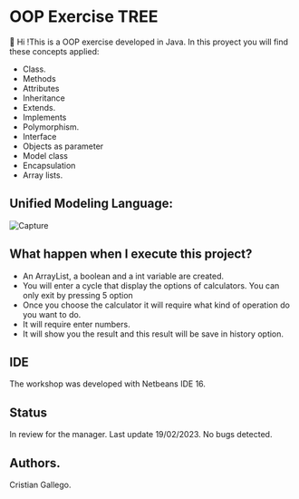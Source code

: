 # OOP Exercise TREE
👋 Hi !This is a OOP exercise developed in Java. In this proyect you will find these concepts applied:

- Class.
- Methods
- Attributes
- Inheritance
- Extends.
- Implements
- Polymorphism.
- Interface
- Objects as parameter
- Model class
- Encapsulation
- Array lists.

## Unified Modeling Language: 

![Capture](https://user-images.githubusercontent.com/crisgahur/OOPExerciseTree/develop/OOPExercise.png)

## What happen when I execute this project?
- An ArrayList, a boolean and a int variable are created.
- You will enter a cycle that display the options of calculators. You can only exit by pressing 5 option
- Once you choose the calculator it will require what kind of operation do you want to do.
- It will require enter numbers.
- It will show you the result and this result will be save in history option.

## IDE
The workshop was developed with Netbeans IDE 16.

## Status 
In review for the manager. Last update 19/02/2023. No bugs detected.

## Authors.
Cristian Gallego.
